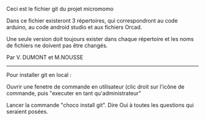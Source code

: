 Ceci est le fichier git du projet micromomo

Dans ce fichier existeront 3 répertoires, qui correspondront au code arduino, au code android studio et aux fichiers Orcad. 

Une seule version doit toujours exister dans chaque répertoire et les noms de fichiers ne doivent pas être changés. 

Par V. DUMONT et M.NOUSSE


-----------------------------------------------------------------------------------------------------------------------

Pour installer git en local :

Ouvrir une fenetre de commande en utilisateur (clic droit sur l'icône de commande, puis "executer en tant qu'administrateur"

Lancer la commande "choco install git". Dire Oui à toutes les questions qui seraient posées. 
